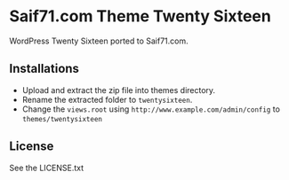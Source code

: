 # Saif71.com Theme Twenty Sixteen
WordPress Twenty Sixteen ported to Saif71.com.

## Installations 
 -  Upload and extract the zip file into themes directory.
 -  Rename the extracted folder to `twentysixteen`.
 -  Change the `views.root` using `http://www.example.com/admin/config` to `themes/twentysixteen`

## License

See the LICENSE.txt
